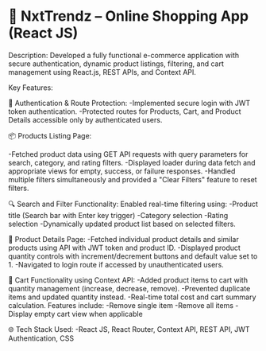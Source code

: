 # 🛒 NxtTrendz – Online Shopping App (React JS)

Description: Developed a fully functional e-commerce application with secure authentication, dynamic product listings, filtering, and cart management using React.js, REST APIs, and Context API.

Key Features:

🔐 Authentication & Route Protection:
-Implemented secure login with JWT token authentication.
-Protected routes for Products, Cart, and Product Details accessible only by authenticated users.

📦 Products Listing Page:

-Fetched product data using GET API requests with query parameters for search, category, and rating filters.
-Displayed loader during data fetch and appropriate views for empty, success, or failure responses.
-Handled multiple filters simultaneously and provided a "Clear Filters" feature to reset filters.

🔍 Search and Filter Functionality:
Enabled real-time filtering using:
-Product title (Search bar with Enter key trigger)
-Category selection
-Rating selection
-Dynamically updated product list based on selected filters.

📄 Product Details Page:
-Fetched individual product details and similar products using API with JWT token and product ID.
-Displayed product quantity controls with increment/decrement buttons and default value set to 1.
-Navigated to login route if accessed by unauthenticated users.

🛒 Cart Functionality using Context API:
-Added product items to cart with quantity management (increase, decrease, remove).
-Prevented duplicate items and updated quantity instead.
-Real-time total cost and cart summary calculation.
Features include:
-Remove single item
-Remove all items
-Display empty cart view when applicable

🌐 Tech Stack Used:
-React JS, React Router, Context API, REST API, JWT Authentication, CSS
